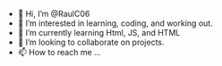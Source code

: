 - 👋 Hi, I’m @RaulC06
- 👀 I’m interested in learning, coding, and working out.
- 🌱 I’m currently learning Html, JS, and HTML
- 💞️ I’m looking to collaborate on projects.
- 📫 How to reach me ...

<!---
RaulC06/RaulC06 is a ✨ special ✨ repository because its `README.md` (this file) appears on your GitHub profile.
You can click the Preview link to take a look at your changes.
--->

